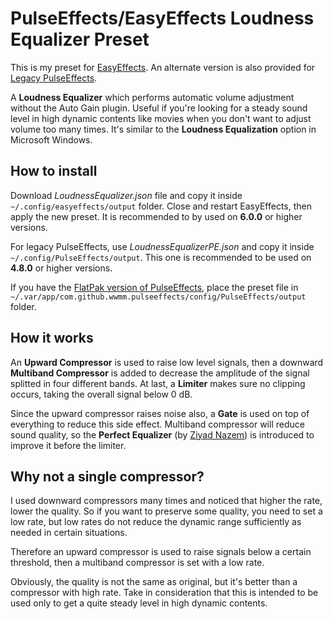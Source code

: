 # PulseEffects/EasyEffects Loudness Equalizer Preset

This is my preset for [EasyEffects](https://github.com/wwmm/easyeffects). An alternate version is also provided for [Legacy PulseEffects](https://github.com/wwmm/easyeffects/tree/pulseaudio-legacy).

A **Loudness Equalizer** which performs automatic volume adjustment without the Auto Gain plugin. Useful if you're looking for a steady sound level in high dynamic contents like movies when you don't want to adjust volume too many times. It's similar to the **Loudness Equalization** option in Microsoft Windows.

## How to install ##

Download *LoudnessEqualizer.json* file and copy it inside `~/.config/easyeffects/output` folder. Close and restart EasyEffects, then apply the new preset. It is recommended to by used on **6.0.0** or higher versions.

For legacy PulseEffects, use *LoudnessEqualizerPE.json* and copy it inside `~/.config/PulseEffects/output`. This one is recommended to be used on **4.8.0** or higher versions.

If you have the [FlatPak version of PulseEffects](https://flathub.org/apps/details/com.github.wwmm.pulseeffects), place the preset file in `~/.var/app/com.github.wwmm.pulseeffects/config/PulseEffects/output` folder.

## How it works

An **Upward Compressor** is used to raise low level signals, then a downward **Multiband Compressor** is added to decrease the amplitude of the signal splitted in four different bands. At last, a **Limiter** makes sure no clipping occurs, taking the overall signal below 0 dB.

Since the upward compressor raises noise also, a **Gate** is used on top of everything to reduce this side effect. Multiband compressor will reduce sound quality, so the **Perfect Equalizer** (by [Ziyad Nazem](https://www.ziyadnazem.com/post/956431457/the-perfect-eq-settings-unmasking-the-eq)) is introduced to improve it before the limiter.

## Why not a single compressor?

I used downward compressors many times and noticed that higher the rate, lower the quality. So if you want to preserve some quality, you need to set a low rate, but low rates do not reduce the dynamic range sufficiently as needed in certain situations.

Therefore an upward compressor is used to raise signals below a certain threshold, then a multiband compressor is set with a low rate.

Obviously, the quality is not the same as original, but it's better than a compressor with high rate. Take in consideration that this is intended to be used only to get a quite steady level in high dynamic contents.

